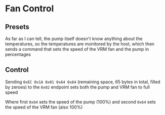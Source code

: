 # Fan Control

## Presets

As far as I can tell, the pump itself doesn't know anything about the temperatures, so the temperatures are monitored by the host, which then sends a command that sets the speed of the VRM fan and the pump in percentages

## Control

Sending `0xEC 0x1A 0x01 0x64 0x64` (remaining space, 65 bytes in total, filled by zeroes) to the `0x02` endpoint sets both the pump and VRM fan to full speed

Where first `0x64` sets the speed of the pump (100%) and second `0x64` sets the speed of the VRM fan (also 100%)
